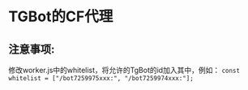 # TGBot的CF代理

## 注意事项:

修改worker.js中的whitelist，将允许的TgBot的id加入其中，例如：
```const whitelist = ["/bot7259975xxx:", "/bot7259974xxx:"];```